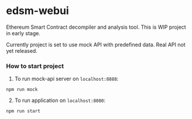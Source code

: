 # edsm-webui

Ethereum Smart Contract decompiler and analysis tool.
This is WIP project in early stage.

Currently project is set to use mock API with predefined data. Real API not yet released.

### How to start project

1) To run mock-api server on `localhost:8888`:
```
npm run mock
```

2) To run application on `localhost:8080`:
```
npm run start
```
